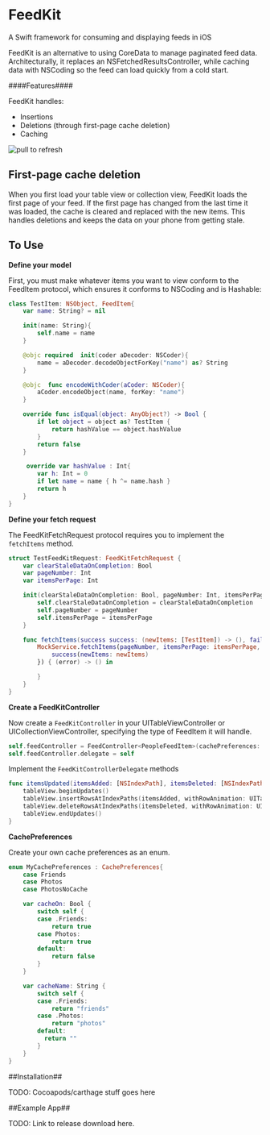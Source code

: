# FeedKit
A Swift framework for consuming and displaying feeds in iOS

FeedKit is an alternative to using CoreData to manage paginated feed data. Architecturally, it replaces an NSFetchedResultsController, while caching data with NSCoding so the feed can load quickly from a cold start.

####Features####

FeedKit handles:

* Insertions
* Deletions (through first-page cache deletion)
* Caching

![pull to refresh](https://github.com/electricobjects/FeedKit/raw/master/ReadMe_Images/pull_to_refresh.gif)

## First-page cache deletion ##

When you first load your table view or collection view, FeedKit loads the first page of your feed. If the first page has changed from the last time it was loaded, the cache is cleared and replaced with the new items. This handles deletions and keeps the data on your phone from getting stale.



## To Use

**Define your model**

First, you must make whatever items you want to view conform to the FeedItem protocol, which ensures it conforms to NSCoding and is Hashable:

```swift
class TestItem: NSObject, FeedItem{
    var name: String? = nil

    init(name: String){
        self.name = name
    }

    @objc required  init(coder aDecoder: NSCoder){
        name = aDecoder.decodeObjectForKey("name") as? String
    }

    @objc  func encodeWithCoder(aCoder: NSCoder){
        aCoder.encodeObject(name, forKey: "name")
    }

    override func isEqual(object: AnyObject?) -> Bool {
        if let object = object as? TestItem {
            return hashValue == object.hashValue
        }
        return false
    }

     override var hashValue : Int{
        var h: Int = 0
        if let name = name { h ^= name.hash }
        return h
    }
}
```

**Define your fetch request**

The FeedKitFetchRequest protocol requires you to implement the `fetchItems` method.

```swift
struct TestFeedKitRequest: FeedKitFetchRequest {
    var clearStaleDataOnCompletion: Bool
    var pageNumber: Int
    var itemsPerPage: Int

    init(clearStaleDataOnCompletion: Bool, pageNumber: Int, itemsPerPage: Int){
        self.clearStaleDataOnCompletion = clearStaleDataOnCompletion
        self.pageNumber = pageNumber
        self.itemsPerPage = itemsPerPage
    }

    func fetchItems(success success: (newItems: [TestItem]) -> (), failure: (NSError) -> ()) {
        MockService.fetchItems(pageNumber, itemsPerPage: itemsPerPage, parameters: nil, success: { (newItems) -> () in
            success(newItems: newItems)
        }) { (error) -> () in

        }
    }
}
```

**Create a FeedKitController**

Now create a `FeedKitController` in your UITableViewController or UICollectionViewController, specifying the type of FeedItem it will handle.

```swift
self.feedController = FeedController<PeopleFeedItem>(cachePreferences: MyCachePreferences.Photos, section: 0)
self.feedController.delegate = self
```

Implement the `FeedKitControllerDelegate` methods

```swift
func itemsUpdated(itemsAdded: [NSIndexPath], itemsDeleted: [NSIndexPath]){
    tableView.beginUpdates()
    tableView.insertRowsAtIndexPaths(itemsAdded, withRowAnimation: UITableViewRowAnimation.Automatic)
    tableView.deleteRowsAtIndexPaths(itemsDeleted, withRowAnimation: UITableViewRowAnimation.Automatic)
    tableView.endUpdates()
}
```
**CachePreferences**

Create your own cache preferences as an enum.

```swift
enum MyCachePreferences : CachePreferences{
    case Friends
    case Photos
    case PhotosNoCache

    var cacheOn: Bool {
        switch self {
        case .Friends:
            return true
        case Photos:
            return true
        default:
            return false
        }
    }

    var cacheName: String {
        switch self {
        case .Friends:
            return "friends"
        case .Photos:
            return "photos"
        default:
          return ""
        }
    }
}
```

##Installation##

TODO: Cocoapods/carthage stuff goes here

##Example App##

TODO: Link to release download here.
